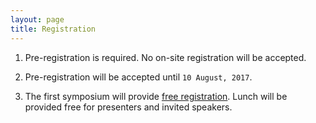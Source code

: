 ```yaml
---
layout: page
title: Registration
---
```



1. Pre-registration is required. No on-site registration will be accepted.

2. Pre-registration will be accepted until `10 August, 2017`.

3. The first symposium will provide [free registration](https://docs.google.com/forms/d/e/1FAIpQLSdxz452IvXT5ZLR0oXkRIgZ4ivfDGlpIJzh3FwjT3wHb7onZg/viewform). Lunch will be provided free for presenters and invited speakers.